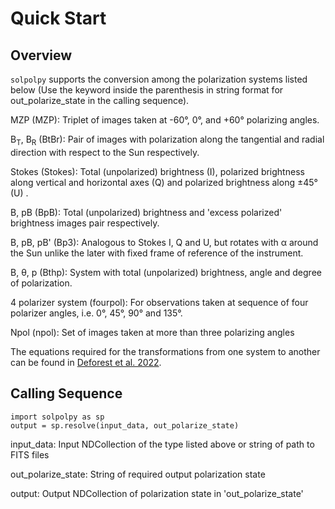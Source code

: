 # Quick Start

## Overview

`solpolpy` supports the conversion among the polarization systems listed below
(Use the keyword inside the parenthesis in string format for out_polarize_state in the calling sequence).

MZP (MZP): Triplet of images taken at -60°, 0°, and +60° polarizing angles.

B<sub>T</sub>, B<sub>R</sub> (BtBr): Pair of images with polarization along the 
tangential and radial direction with respect to the Sun respectively.

Stokes (Stokes): Total (unpolarized) brightness (I), polarized brightness along vertical and horizontal axes (Q) and 
polarized brightness along &pm;45° (U) .

B, pB (BpB): Total (unpolarized) brightness and 'excess polarized' brightness images pair respectively.

B, pB, pB' (Bp3): Analogous to Stokes I, Q and U, but rotates with &alpha; around the 
Sun unlike the later with fixed frame of reference of the instrument.

B, θ, p (Bthp): System with total (unpolarized) brightness, angle and degree of polarization.

4 polarizer system (fourpol): For observations taken at sequence of four polarizer angles, i.e.  0°, 45°, 90° and 135°.

Npol (npol): Set of images taken at more than three polarizing angles 

The equations required for the transformations from one system to another can be found in [Deforest et al. 2022](https://doi.org/10.3847/1538-4357/ac43b6).

## Calling Sequence
```
import solpolpy as sp
output = sp.resolve(input_data, out_polarize_state)
```

input_data: Input NDCollection of the type listed above or string of path to FITS files

out_polarize_state: String of required output polarization state 

output: Output NDCollection of polarization state in 'out_polarize_state'